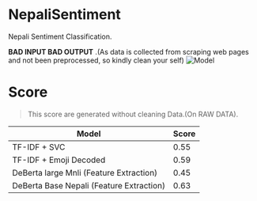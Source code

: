 # NepaliSentiment
Nepali Sentiment Classification.

**BAD INPUT BAD OUTPUT** .(As data is collected from scraping web pages and not been preprocessed, so kindly clean your self)
![Model](https://miro.medium.com/max/1400/0*BS7psnYHVO32bxJH)

# Score

> This score are generated without cleaning Data.(On RAW DATA).

| Model | Score |
| --- | --- |
| TF-IDF + SVC | 0.55 |
| TF-IDF + Emoji Decoded | 0.59 |
| DeBerta large Mnli (Feature Extraction) | 0.45 |
| DeBerta Base Nepali (Feature Extraction) | 0.63 |
